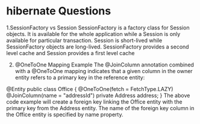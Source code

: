 # hibernate Questions
1.SessionFactory vs Session
SessionFactory is a factory class for Session objects. It is available for the whole application while a Session is only available for particular transaction. Session is short-lived while SessionFactory objects are long-lived. SessionFactory provides a second level cache and Session provides a first level cache

2. @OneToOne Mapping Example
The @JoinColumn annotation combined with a @OneToOne mapping indicates that a given column in the owner entity refers to a primary key in the reference entity:

@Entity
public class Office {
    @OneToOne(fetch = FetchType.LAZY)
    @JoinColumn(name = "addressId")
    private Address address;
}
The above code example will create a foreign key linking the Office entity with the primary key from the Address entity. The name of the foreign key column in the Office entity is specified by name property.


